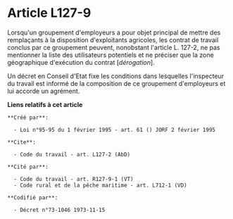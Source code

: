 # Article L127-9

Lorsqu'un groupement d'employeurs a pour objet principal de mettre des remplaçants à la disposition d'exploitants agricoles,
les contrat de travail conclus par ce groupement peuvent, nonobstant l'article L. 127-2, ne pas mentionner la liste des
utilisateurs potentiels et ne préciser que la zone géographique d'exécution du contrat [*dérogation*].

Un décret en Conseil d'Etat fixe les conditions dans lesquelles l'inspecteur du travail est informé de la composition de ce
groupement d'employeurs et lui accorde un agrément.

**Liens relatifs à cet article**

	**Créé par**:

	  - Loi n°95-95 du 1 février 1995 - art. 61 () JORF 2 février 1995

	**Cite**:

	  - Code du travail - art. L127-2 (AbD)

	**Cité par**:

	  - Code du travail - art. R127-9-1 (VT)
	  - Code rural et de la pêche maritime - art. L712-1 (VD)

	**Codifié par**:

	  - Décret n°73-1046 1973-11-15
